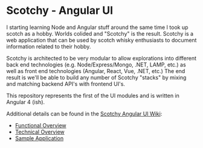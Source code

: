 # Scotchy - Angular UI

I starting learning Node and Angular stuff around the same time I took up scotch as a hobby.  Worlds colided and "Scotchy" is the result.  Scotchy is a web application that can be used by scotch whisky enthusiasts to document information related to their hobby.

Scotchy is architected to be very modular to allow explorations into different back end technologies (e.g. Node/Express/Mongo, .NET, LAMP, etc.) as well as front end technologies (Angular, React, Vue, .NET, etc.) The end result is we'll be able to build any number of Scotchy "stacks" by mixing and matching backend API's with frontend UI's.

This repository represents the first of the UI modules and is written in Angular 4 (ish).

Additional details can be found in the [Scotchy Angular UI Wiki](https://github.com/a951racer/Scotchy-Angular-UI/wiki):

* [Functional Overview](https://github.com/a951racer/Scotchy-Angular-UI/wiki/1.--Functional-Overview)
* [Technical Overview](https://github.com/a951racer/Scotchy-Angular-UI/wiki/2.--Technical-Overview)
* [Sample Application](https://github.com/a951racer/Scotchy-Angular-UI/wiki/3.--Sample-Application)

